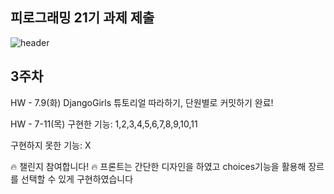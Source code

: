## 피로그래밍 21기 과제 제출 
![header](https://capsule-render.vercel.app/api?type=wave&color=auto&height=300&section=header&text=Hello%20GEONHEE&fontSize=90)

## 3주차
HW - 7.9(화)
DjangoGirls 튜토리얼 따라하기, 단원별로 커밋하기 완료!

HW - 7-11(목)
구현한 기능: 1,2,3,4,5,6,7,8,9,10,11

구현하지 못한 기능: X

🔥 챌린지 참여합니다! 🔥
프론트는 간단한 디자인을 하였고 choices기능을 활용해 장르를 선택할 수 있게 구현하였습니다


